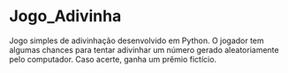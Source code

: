 # Jogo_Adivinha
Jogo simples de adivinhação desenvolvido em Python. O jogador tem algumas chances para tentar adivinhar um número gerado aleatoriamente pelo computador. Caso acerte, ganha um prêmio fictício.
